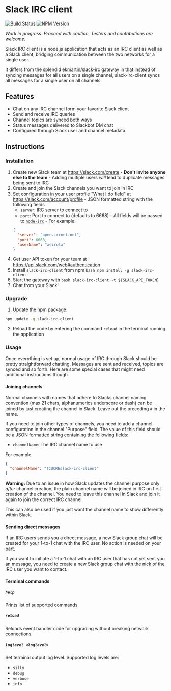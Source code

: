 Slack IRC client
================

[![Build Status](https://travis-ci.org/aeirola/slack-irc-client.svg?branch=master)](https://travis-ci.org/aeirola/slack-irc-client)
[![NPM Version](https://img.shields.io/npm/v/slack-irc-client.svg)](https://www.npmjs.com/package/slack-irc-client)

*Work in progress. Proceed with caution. Testers and contributions are welcome.*

Slack IRC client is a node.js application that acts as an IRC client as well as a Slack client, bridging communication between the two networks for a single user.

It differs from the splendid [ekmartin/slack-irc](https://github.com/ekmartin/slack-irc) gateway in that instead of syncing messages for all users on a single channel, slack-irc-client syncs all messages for a single user on all channels.




Features
--------

  * Chat on any IRC channel form your favorite Slack client
  * Send and receive IRC queries
  * Channel topics are synced both ways
  * Status messages delivered to Slackbot DM chat
  * Configured through Slack user and channel metadata




Instructions
------------

### Installation

  1. Create new Slack team at https://slack.com/create
    - **Don't invite anyone else to the team**
    - Adding multiple users *will* lead to duplicate messages being sent to IRC
  2. Create and join the Slack channels you want to join in IRC
  3. Set configuration in your user profile "What I do field" at https://slack.com/account/profile
    - JSON formatted string with the following fields
      - `server`: IRC server to connect to
      - `port`: Port to connect to (defaults to 6668)
    - All fields will be passed to [`node-irc`](http://node-irc.readthedocs.org/en/latest/API.html#irc.Client)
    - For example:
      ```json
      {
        "server": "open.ircnet.net",
        "port": 6668,
        "userName": "aeirola"
      }
      ```
  4. Get user API token for your team at https://api.slack.com/web#authentication
  5. Install `slack-irc-client` from npm
    ```bash
    npm install -g slack-irc-client
    ```
  6. Start the gateway with
    ```bash
    slack-irc-client -t ${SLACK_API_TOKEN}
    ```
  7. Chat from your Slack!



### Upgrade

  1. Update the npm package:
  ```bash
  npm update -g slack-irc-client
  ```
  2. Reload the code by entering the command `reload` in the terminal running the application



### Usage

Once everything is set up, normal usage of IRC through Slack should be pretty straightforward chatting. Messages are sent and received, topics are synced and so forth. Here are some special cases that might need additional instructions though.


#### Joining channels

Normal channels with names that adhere to Slacks channel naming convention (max 21 chars, alphanumerics underscore or dash) can be joined by just creating the channel in Slack. Leave out the preceding `#` in the name.

If you need to join other types of channels, you need to add a channel configuration in the channel "Purpose" field. The value of this field should be a JSON formatted string containing the following fields:

  * `channelName`: The IRC channel name to use

For example:

```json
{
  "channelName": "!CUCREslack-irc-client"
}
```

**Warning:** Due to an issue in how Slack updates the channel purpose only *after* channel creation, the plain channel name will be joined in IRC on first creation of the channel. You need to leave this channel in Slack and join it again to join the correct IRC channel.

This can also be used if you just want the channel name to show differently within Slack.



#### Sending direct messages

If an IRC users sends you a direct message, a new Slack group chat will be created for your 1-to-1 chat with the IRC user. No action is needed on your part.

If you want to initiate a 1-to-1 chat with an IRC user that has not yet sent you an message, you need to create a new Slack group chat with the nick of the IRC user you want to contact.



#### Terminal commands

##### `help`

Prints list of supported commands.

##### `reload`

Reloads event handler code for upgrading without breaking network connections.

##### `loglevel <loglevel>`

Set terminal output log level. Supported log levels are:

* `silly`
* `debug`
* `verbose`
* `info`
